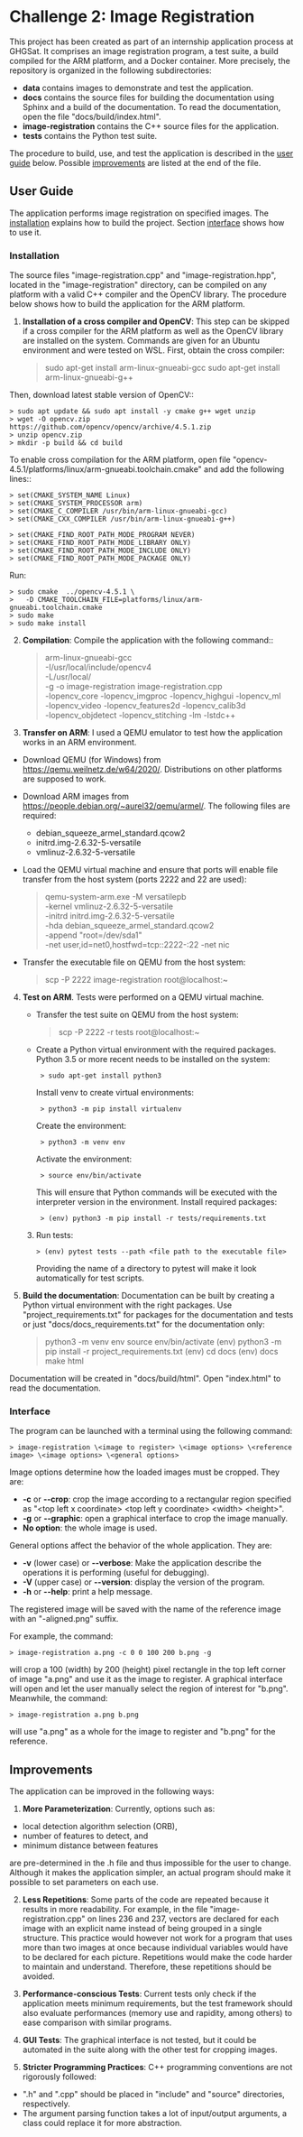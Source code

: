 # Challenge 2: Image Registration

This project has been created as part of an internship application process at
GHGSat. It comprises an image registration program, a test suite, a build
compiled for the ARM platform, and a Docker container. More precisely, the
repository is organized in the following subdirectories:
- **data** contains images to demonstrate and test the application.
- **docs** contains the source files for building the documentation using
  Sphinx and a build of the documentation. To read the documentation, open
  the file "docs/build/index.html".
- **image-registration** contains the C++ source files for the application.
- **tests** contains the Python test suite.

The procedure to build, use, and test the application is described in the
[user guide](#user-guide) below. Possible [improvements](#improvements) are
listed at the end of the file.

## User Guide

The application performs image registration on specified images.
The [installation](#installation) explains how to build the project.
Section [interface](#interface) shows how to use it.

### Installation

The source files "image-registration.cpp" and "image-registration.hpp", located
in the "image-registration" directory, can be compiled on any platform with a
valid C++ compiler and the OpenCV library. The procedure below shows how to
build the application for the ARM platform.

1. **Installation of a cross compiler and OpenCV**: This step can be skipped
  if a cross compiler for the ARM platform as well as the OpenCV library are
  installed on the system. Commands are given for an Ubuntu environment and
  were tested on WSL. First, obtain the cross compiler:

    > sudo apt-get install arm-linux-gnueabi-gcc
    > sudo apt-get install arm-linux-gnueabi-g++
   
  Then, download latest stable version of OpenCV::

    > sudo apt update && sudo apt install -y cmake g++ wget unzip
    > wget -O opencv.zip https://github.com/opencv/opencv/archive/4.5.1.zip
    > unzip opencv.zip
    > mkdir -p build && cd build

  To enable cross compilation for the ARM platform, open file
  "opencv-4.5.1/platforms/linux/arm-gnueabi.toolchain.cmake" and add the
  following lines::

    > set(CMAKE_SYSTEM_NAME Linux)
    > set(CMAKE_SYSTEM_PROCESSOR arm)
    > set(CMAKE_C_COMPILER /usr/bin/arm-linux-gnueabi-gcc)
    > set(CMAKE_CXX_COMPILER /usr/bin/arm-linux-gnueabi-g++)

    > set(CMAKE_FIND_ROOT_PATH_MODE_PROGRAM NEVER)
    > set(CMAKE_FIND_ROOT_PATH_MODE_LIBRARY ONLY)
    > set(CMAKE_FIND_ROOT_PATH_MODE_INCLUDE ONLY)
    > set(CMAKE_FIND_ROOT_PATH_MODE_PACKAGE ONLY)
   
  Run:

    > sudo cmake  ../opencv-4.5.1 \
    >   -D CMAKE_TOOLCHAIN_FILE=platforms/linux/arm-gnueabi.toolchain.cmake
    > sudo make
    > sudo make install

2. **Compilation**: Compile the application with the following command::

    > arm-linux-gnueabi-gcc \
    >   -I/usr/local/include/opencv4 \
    >   -L/usr/local/ \
    >   -g -o image-registration  image-registration.cpp \
    >   -lopencv_core -lopencv_imgproc -lopencv_highgui -lopencv_ml \
    >   -lopencv_video -lopencv_features2d -lopencv_calib3d \
    >   -lopencv_objdetect -lopencv_stitching -lm -lstdc++

3. **Transfer on ARM**: I used a QEMU emulator to test how the application
  works in an ARM environment.

  * Download QEMU (for Windows) from https://qemu.weilnetz.de/w64/2020/.
    Distributions on other platforms are supposed to work.
  * Download ARM images from https://people.debian.org/~aurel32/qemu/armel/.
    The following files are required:

      * debian_squeeze_armel_standard.qcow2
      * initrd.img-2.6.32-5-versatile
      * vmlinuz-2.6.32-5-versatile

  * Load the QEMU virtual machine and ensure that ports will enable file
    transfer from the host system (ports 2222 and 22 are used):

      > qemu-system-arm.exe -M versatilepb \
      >   -kernel vmlinuz-2.6.32-5-versatile \
      >   -initrd initrd.img-2.6.32-5-versatile \
      >   -hda debian_squeeze_armel_standard.qcow2 \
      >   -append "root=/dev/sda1" \
      >   -net user,id=net0,hostfwd=tcp::2222-:22 -net nic

  * Transfer the executable file on QEMU from the host system:

      > scp -P 2222 image-registration root@localhost:~

4. **Test on ARM**. Tests were performed on a QEMU virtual machine.

   * Transfer the test suite on QEMU from the host system:

        > scp -P 2222 -r tests root@localhost:~
  
   * Create a Python virtual environment with the required packages.
      Python 3.5 or more recent needs to be installed on the system:

          > sudo apt-get install python3

      Install venv to create virtual environments:

          > python3 -m pip install virtualenv

      Create the environment:

          > python3 -m venv env

      Activate the environment:

          > source env/bin/activate

      This will ensure that Python commands will be executed with the
      interpreter version in the environment. Install required packages:

          > (env) python3 -m pip install -r tests/requirements.txt
      
   3. Run tests:

          > (env) pytest tests --path <file path to the executable file>

      Providing the name of a directory to pytest will make it look
      automatically for test scripts.

5. **Build the documentation**: Documentation can be built by creating
  a Python virtual environment with the right packages. Use
  "project_requirements.txt" for packages for the documentation and
  tests or just "docs/docs_requirements.txt" for the documentation only:

      > python3 -m venv env
      > source env/bin/activate
      > (env) python3 -m pip install -r project_requirements.txt
      > (env) cd docs
      > (env) docs make html

  Documentation will be created in "docs/build/html". Open "index.html"
  to read the documentation.

### Interface

The program can be launched with a terminal using the following command:

    > image-registration \<image to register> \<image options> \<reference image> \<image options> \<general options>

Image options determine how the loaded images must be
cropped. They are:

* **-c** or **--crop**: crop the image according to a rectangular region
  specified as "\<top left x coordinate> \<top left y coordinate> \<width>
  \<height>".
* **-g** or **--graphic**: open a graphical interface to crop the image
  manually.
* **No option**: the whole image is used.

General options affect the behavior of the whole application. They are:

* **-v** (lower case) or **--verbose**: Make the application describe the
  operations it is performing (useful for debugging).
* **-V** (upper case) or **--version**: display the version of the program.
* **-h** or **--help**: print a help message.

The registered image will be saved with the name of the reference image with an
"-aligned.png" suffix.

For example, the command:

    > image-registration a.png -c 0 0 100 200 b.png -g

will crop a 100 (width) by 200 (height) pixel rectangle in the top left corner
of image "a.png" and use it as the image to register. A graphical interface
will open and let the user manually select the region of interest for "b.png".
Meanwhile, the command:

    > image-registration a.png b.png

will use "a.png" as a whole for the image to register and "b.png" for the
reference.

## Improvements

The application can be improved in the following ways:

1. **More Parameterization**: Currently, options such as:
  * local detection algorithm selection (ORB),
  * number of features to detect, and
  * minimum distance between features

  are pre-determined in the .h file and thus impossible for the user to
  change. Although it makes the application simpler, an actual program should
  make it possible to set parameters on each use.

2. **Less Repetitions**: Some parts of the code are repeated because
  it results in more readability. For example, in the file
  "image-registration.cpp" on lines 236 and 237, vectors are declared for each
  image with an explicit name instead of being grouped in a single structure.
  This practice would however not work for a program that uses more than
  two images at once because individual variables would have to be declared
  for each picture. Repetitions would make the code harder to maintain and
  understand. Therefore, these repetitions should be avoided.

3. **Performance-conscious Tests**: Current tests only check if the application
  meets minimum requirements, but the test framework should also evaluate
  performances (memory use and rapidity, among others) to ease comparison with
  similar programs.

4. **GUI Tests**: The graphical interface is not tested, but it could be
  automated in the suite along with the other test for cropping images.

5. **Stricter Programming Practices**: C++ programming conventions are not
  rigorously followed:
  * ".h" and ".cpp" should be placed in "include" and "source" directories,
    respectively.
  * The argument parsing function takes a lot of input/output arguments,
    a class could replace it for more abstraction.
